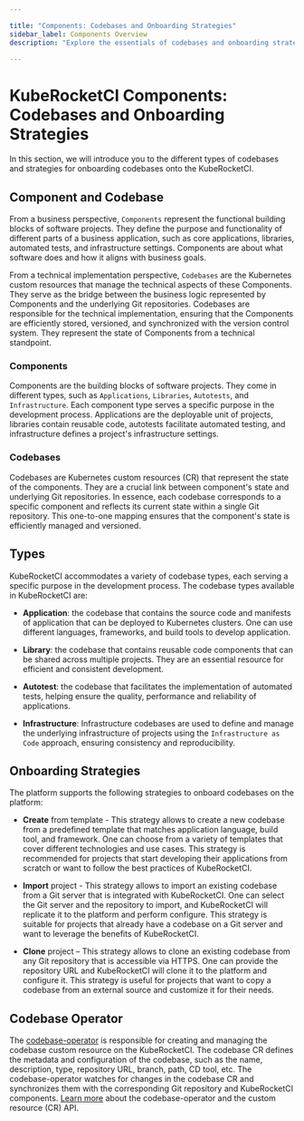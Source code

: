```yaml
---

title: "Components: Codebases and Onboarding Strategies"
sidebar_label: Components Overview
description: "Explore the essentials of codebases and onboarding strategies in KubeRocketCI, facilitating seamless integration of software components."

---
```

<!-- markdownlint-disable MD025 -->

# KubeRocketCI Components: Codebases and Onboarding Strategies

<head>
  <link rel="canonical" href="https://docs.kuberocketci.io/docs/user-guide/components/" />
</head>

In this section, we will introduce you to the different types of codebases and strategies for onboarding codebases onto the KubeRocketCI.

## Component and Codebase

From a business perspective, `Components` represent the functional building blocks of software projects. They define the purpose and functionality of different parts of a business application, such as core applications, libraries, automated tests, and infrastructure settings. Components are about what software does and how it aligns with business goals.

From a technical implementation perspective, `Codebases` are the Kubernetes custom resources that manage the technical aspects of these Components. They serve as the bridge between the business logic represented by Components and the underlying Git repositories. Codebases are responsible for the technical implementation, ensuring that the Components are efficiently stored, versioned, and synchronized with the version control system. They represent the state of Components from a technical standpoint.

### Components

Components are the building blocks of software projects. They come in different types, such as `Applications`, `Libraries`, `Autotests`, and `Infrastructure`. Each component type serves a specific purpose in the development process. Applications are the deployable unit of projects, libraries contain reusable code, autotests facilitate automated testing, and infrastructure defines a project's infrastructure settings.

### Codebases

Codebases are Kubernetes custom resources (CR) that represent the state of the components. They are a crucial link between component's state and underlying Git repositories. In essence, each codebase corresponds to a specific component and reflects its current state within a single Git repository. This one-to-one mapping ensures that the component's state is efficiently managed and versioned.

## Types

KubeRocketCI accommodates a variety of codebase types, each serving a specific purpose in the development process. The codebase types available in KubeRocketCI are:

- **Application**: the codebase that contains the source code and manifests of application that can be deployed to Kubernetes clusters. One can use different languages, frameworks, and build tools to develop application.

- **Library**: the codebase that contains reusable code components that can be shared across multiple projects. They are an essential resource for efficient and consistent development.

- **Autotest**: the codebase that facilitates the implementation of automated tests, helping ensure the quality, performance and reliability of applications.

- **Infrastructure**: Infrastructure codebases are used to define and manage the underlying infrastructure of projects using the `Infrastructure as Code` approach, ensuring consistency and reproducibility.

## Onboarding Strategies

The platform supports the following strategies to onboard codebases on the platform:

- **Create** from template - This strategy allows to create a new codebase from a predefined template that matches application language, build tool, and framework. One can choose from a variety of templates that cover different technologies and use cases. This strategy is recommended for projects that start developing their applications from scratch or want to follow the best practices of KubeRocketCI.

- **Import** project - This strategy allows to import an existing codebase from a Git server that is integrated with KubeRocketCI. One can select the Git server and the repository to import, and KubeRocketCI will replicate it to the platform and perform configure. This strategy is suitable for projects that already have a codebase on a Git server and want to leverage the benefits of KubeRocketCI.

- **Clone** project – This strategy allows to clone an existing codebase from any Git repository that is accessible via HTTPS. One can provide the repository URL and KubeRocketCI will clone it to the platform and configure it. This strategy is useful for projects that want to copy a codebase from an external source and customize it for their needs.

## Codebase Operator

The [codebase-operator](https://github.com/epam/edp-codebase-operator) is responsible for creating and managing the codebase custom resource on the  KubeRocketCI. The codebase CR defines the metadata and configuration of the codebase, such as the name, description, type, repository URL, branch, path, CD tool, etc. The codebase-operator watches for changes in the codebase CR and synchronizes them with the corresponding Git repository and KubeRocketCI components. [Learn more](https://github.com/epam/edp-codebase-operator/blob/master/docs/api.md) about the codebase-operator and the custom resource (CR) API.
